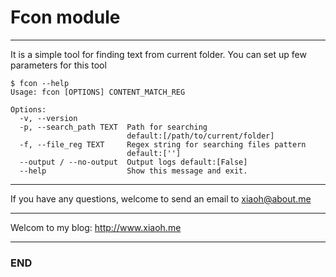 
# Fcon module

---

It is a simple tool for finding text from current folder.
You can set up few parameters for this tool

```Shell
$ fcon --help
Usage: fcon [OPTIONS] CONTENT_MATCH_REG

Options:
  -v, --version
  -p, --search_path TEXT  Path for searching
                          default:[/path/to/current/folder]
  -f, --file_reg TEXT     Regex string for searching files pattern
                          default:['']
  --output / --no-output  Output logs default:[False]
  --help                  Show this message and exit.
```

---

If you have any questions, welcome to send an email to <a class="email" href="mailto:xiaoh@about.me">xiaoh@about.me</a>

---

Welcom to my blog: http://www.xiaoh.me

---

### END

